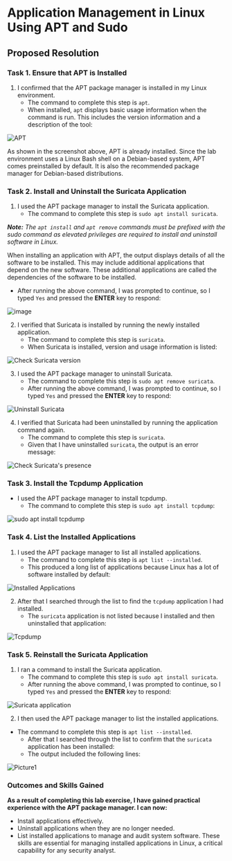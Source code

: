 # Application Management in Linux Using APT and Sudo

## Proposed Resolution

### Task 1. Ensure that APT is Installed

1. I confirmed that the APT package manager is installed in my Linux environment.
   * The command to complete this step is `apt`.
    * When installed, `apt` displays basic usage information when the command is run. This includes the version information and a description of the tool:

![APT](https://github.com/user-attachments/assets/c90f89bd-1607-4260-a451-02f58b3480f1)

As shown in the screenshot above, APT is already installed. Since the lab environment uses a Linux Bash shell on a Debian-based system, APT comes preinstalled by default. It is also the recommended package manager for Debian-based distributions.

### Task 2. Install and Uninstall the Suricata Application

1. I used the APT package manager to install the Suricata application.
    * The command to complete this step is `sudo apt install suricata`.

***Note:** The `apt install` and `apt remove` commands must be prefixed with the sudo command as elevated privileges are required to install and uninstall software in Linux.*

When installing an application with APT, the output displays details of all the software to be installed. This may include additional applications that depend on the new software. These additional applications are called the dependencies of the software to be installed. 
    
  * After running the above command, I was prompted to continue, so I typed `Yes` and pressed the **ENTER** key to respond:

![image](https://github.com/user-attachments/assets/45db61d9-790b-4b1e-86da-36fd89701fb8)

2. I verified that Suricata is installed by running the newly installed application.
    * The command to complete this step is `suricata`.
    * When Suricata is installed, version and usage information is listed:

![Check Suricata version](https://github.com/user-attachments/assets/43b92183-10f3-4680-a429-6bc0ef18ce4c)

3. I used the APT package manager to uninstall Suricata.
    * The command to complete this step is `sudo apt remove suricata`.
    * After running the above command, I was prompted to continue, so I typed `Yes` and pressed the **ENTER** key to respond:

![Uninstall Suricata](https://github.com/user-attachments/assets/40cb108b-2d9f-49c7-b004-b86bb87c8553)

4. I verified that Suricata had been uninstalled by running the application command again.
    * The command to complete this step is `suricata`.
    * Given that I have uninstalled `suricata`, the output is an error message:

![Check Suricata's presence](https://github.com/user-attachments/assets/3e2b09ce-15df-47ec-91ae-7789ce8dab51)

### Task 3. Install the Tcpdump Application

* I used the APT package manager to install tcpdump.
    * The command to complete this step is `sudo apt install tcpdump`:

![sudo apt install tcpdump](https://github.com/user-attachments/assets/5a5fdab8-607c-4aac-9139-93943c71b683)

### Task 4. List the Installed Applications

1. I used the APT package manager to list all installed applications.
    * The command to complete this step is `apt list --installed`.
    * This produced a long list of applications because Linux has a lot of software installed by default:

![Installed Applications](https://github.com/user-attachments/assets/7f1a0700-a6fa-4741-a591-04fad8556e33)

2. After that I searched through the list to find the `tcpdump` application I had installed.
    * The `suricata` application is not listed because I installed and then uninstalled that application:

![Tcpdump](https://github.com/user-attachments/assets/56233fbc-2e15-4da7-bcd7-c4ff40de9dd1)

### Task 5. Reinstall the Suricata Application

1. I ran a command to install the Suricata application.
    * The command to complete this step is `sudo apt install suricata`.
    * After running the above command, I was prompted to continue, so I typed `Yes` and pressed the **ENTER** key to respond:

![Suricata application](https://github.com/user-attachments/assets/831f5cf1-7842-40b4-8fdb-13dbd2b44f0f)

2. I then used the APT package manager to list the installed applications.
  * The command to complete this step is `apt list --installed`.
    * After that I searched through the list to confirm that the `suricata` application has been installed:
    * The output included the following lines:
  
![Picture1](https://github.com/user-attachments/assets/69505ded-795a-419f-99be-4babdb05f954)

### Outcomes and Skills Gained

**As a result of completing this lab exercise, I have gained practical experience with the APT package manager. I can now:**

* Install applications effectively.
* Uninstall applications when they are no longer needed.
* List installed applications to manage and audit system software.
These skills are essential for managing installed applications in Linux, a critical capability for any security analyst.
